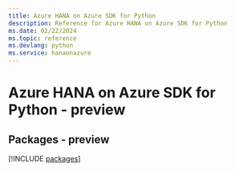 ```yaml
---
title: Azure HANA on Azure SDK for Python
description: Reference for Azure HANA on Azure SDK for Python
ms.date: 02/22/2024
ms.topic: reference
ms.devlang: python
ms.service: hanaonazure
---
```

# Azure HANA on Azure SDK for Python - preview
## Packages - preview
[!INCLUDE [packages](hana-on-azure-index.md)]